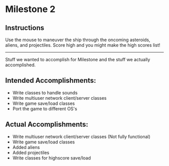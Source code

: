 # Milestone 2 #

## Instructions ##

Use the mouse to maneuver the ship through the oncoming asteroids, aliens, and projectiles. Score high and you might make the high scores list!


---


Stuff we wanted to accomplish for Milestone and the stuff we actually accomplished.


## Intended Accomplishments: ##
  * Write classes to handle sounds
  * Write multiuser network client/server classes
  * Write game save/load classes
  * Port the game to different OS's

## Actual Accomplishments: ##
  * Write multiuser network client/server classes (Not fully functional)
  * Write game save/load classes
  * Added aliens
  * Added projectiles
  * Write classes for highscore save/load